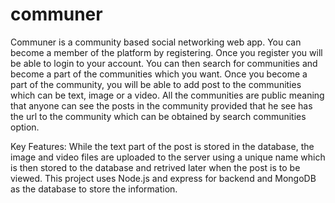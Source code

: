 # communer
 Communer is a community based social networking web app. You can become a member of the platform by registering. Once you register you will be able to login to your account. You can then search for communities and become a part of the communities which you want. Once you become a part of the community, you will be able to add post to the communities which can be text, image or a video. All the communities are public meaning that anyone can see the posts in the community provided that he see has the url to the community which can be obtained by search communities option. 

Key Features:
While the text part of the post is stored in the database, the image and video files are uploaded to the server using a unique name which is then stored to the database and retrived later when the post is to be viewed.
 This project uses Node.js and express for backend and MongoDB as the database to store the information.
